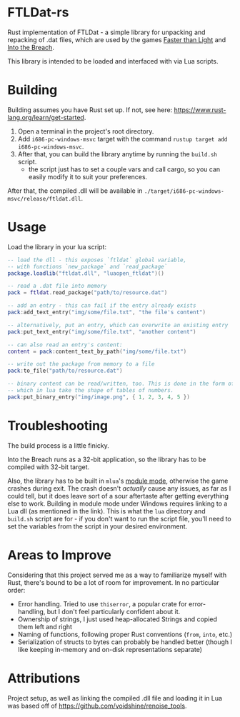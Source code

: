 # FTLDat-rs

Rust implementation of FTLDat - a simple library for unpacking and repacking of .dat files, which are used
by the games [Faster than Light](https://subsetgames.com/ftl.html) and [Into the Breach](https://subsetgames.com/itb.html).

This library is intended to be loaded and interfaced with via Lua scripts.


# Building

Building assumes you have Rust set up. If not, see here: https://www.rust-lang.org/learn/get-started.

1. Open a terminal in the project's root directory.
2. Add `i686-pc-windows-msvc` target with the command `rustup target add i686-pc-windows-msvc`.
3. After that, you can build the library anytime by running the `build.sh` script.
    - the script just has to set a couple vars and call cargo, so you can easily modify it to suit your preferences.

After that, the compiled .dll will be available in `./target/i686-pc-windows-msvc/release/ftldat.dll`.

# Usage

Load the library in your lua script:

```lua
-- load the dll - this exposes `ftldat` global variable,
-- with functions `new_package` and `read_package`
package.loadlib("ftldat.dll", "luaopen_ftldat")()

-- read a .dat file into memory
pack = ftldat.read_package("path/to/resource.dat")

-- add an entry - this can fail if the entry already exists
pack:add_text_entry("img/some/file.txt", "the file's content")

-- alternatively, put an entry, which can overwrite an existing entry
pack:put_text_entry("img/some/file.txt", "another content")

-- can also read an entry's content:
content = pack:content_text_by_path("img/some/file.txt")

-- write out the package from memory to a file
pack:to_file("path/to/resource.dat")

-- binary content can be read/written, too. This is done in the form of byte arrays,
-- which in lua take the shape of tables of numbers.
pack:put_binary_entry("img/image.png", { 1, 2, 3, 4, 5 })
```

# Troubleshooting

The build process is a little finicky.

Into the Breach runs as a 32-bit application, so the library has to be compiled with 32-bit target.

Also, the library has to be built in `mlua`'s [module mode](https://github.com/khvzak/mlua#module-mode), otherwise the
game crashes during exit. The crash doesn't *actually* cause any issues, as far as I could tell, but it does leave sort
of a sour aftertaste after getting everything else to work. Building in module mode under Windows requires linking to
a Lua dll (as mentioned in the link). This is what the `lua` directory and `build.sh` script are for - if you don't want
to run the script file, you'll need to set the variables from the script in your desired environment.

# Areas to Improve

Considering that this project served me as a way to familiarize myself with Rust, there's bound to be a lot of room for
improvement. In no particular order:
- Error handling. Tried to use `thiserror`, a popular crate for error-handling, but I don't feel particularly confident about it.
- Ownership of strings, I just used heap-allocated Strings and copied them left and right
- Naming of functions, following proper Rust conventions (`from`, `into`, etc.)
- Serialization of structs to bytes can probably be handled better (though I like keeping in-memory and on-disk representations separate)

# Attributions

Project setup, as well as linking the compiled .dll file and loading it in Lua was based off of https://github.com/voidshine/renoise_tools. 
